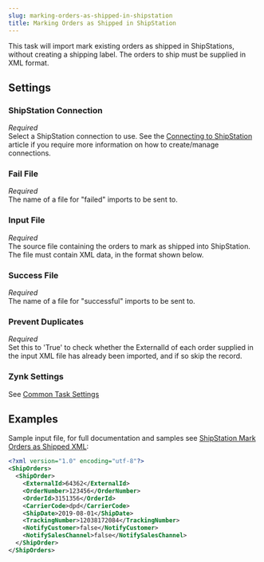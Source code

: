 ```yaml
---
slug: marking-orders-as-shipped-in-shipstation
title: Marking Orders as Shipped in ShipStation
---
```

This task will import mark existing orders as shipped in ShipStations, without creating a shipping label. The orders to ship must be supplied in XML format.

## Settings
### ShipStation Connection
_Required_  
Select a ShipStation connection to use. See the [Connecting to ShipStation](connecting-to-shipstation) article if you require more information on how to create/manage connections.

### Fail File
_Required_  
The name of a file for "failed" imports to be sent to.

### Input File
_Required_  
The source file containing the orders to mark as shipped into ShipStation. The file must contain XML data, in the format shown below.

### Success File
_Required_  
The name of a file for "successful" imports to be sent to. 

### Prevent Duplicates
_Required_  
Set this to 'True' to check whether the ExternalId of each order supplied in the input XML file has already been imported, and if so skip the record.

### Zynk Settings
See [Common Task Settings](common-task-settings)

## Examples
Sample input file, for full documentation and samples see [ShipStation Mark Orders as Shipped XML](shipstation-mark-orders-as-shipped-xml):  

```xml
<?xml version="1.0" encoding="utf-8"?>
<ShipOrders>
  <ShipOrder>
    <ExternalId>64362</ExternalId>
    <OrderNumber>123456</OrderNumber>
    <OrderId>3151356</OrderId>
    <CarrierCode>dpd</CarrierCode>
    <ShipDate>2019-08-01</ShipDate>
    <TrackingNumber>12038172084</TrackingNumber>
    <NotifyCustomer>false</NotifyCustomer>
    <NotifySalesChannel>false</NotifySalesChannel>
  </ShipOrder>
</ShipOrders>
```